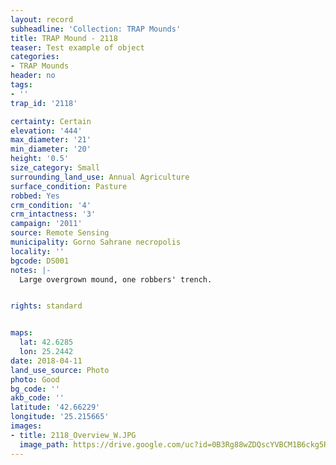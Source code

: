 ```yaml
---
layout: record
subheadline: 'Collection: TRAP Mounds'
title: TRAP Mound - 2118
teaser: Test example of object
categories:
- TRAP Mounds
header: no
tags:
- ''
trap_id: '2118'

certainty: Certain
elevation: '444'
max_diameter: '21'
min_diameter: '20'
height: '0.5'
size_category: Small
surrounding_land_use: Annual Agriculture
surface_condition: Pasture
robbed: Yes
crm_condition: '4'
crm_intactness: '3'
campaign: '2011'
source: Remote Sensing
municipality: Gorno Sahrane necropolis
locality: ''
bgcode: DS001
notes: |-
  Large overgrown mound, one robbers' trench.


rights: standard


maps:
  lat: 42.6285
  lon: 25.2442
date: 2018-04-11
land_use_source: Photo
photo: Good
bg_code: ''
akb_code: ''
latitude: '42.66229'
longitude: '25.215665'
images:
- title: 2118_Overview_W.JPG
  image_path: https://drive.google.com/uc?id=0B3Rg88wZDQscYVBCM1B6ckg5RHM
---
```

